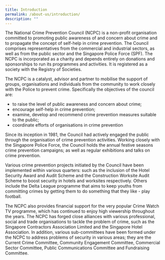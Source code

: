 ```yaml
---
title: Introduction
permalink: /about-us/introduction/
description: ""
---
```

The National Crime Prevention Council (NCPC) is a non-profit organisation committed to promoting public awareness of and concern about crime and to propagate the concept of self-help in crime prevention. The Council comprises representatives from the commercial and industrial sectors, as well as from the public sector and the Singapore Police Force (SPF). The NCPC is incorporated as a charity and depends entirely on donations and sponsorships to run its programmes and activities. It is registered as a society with the Registry of Societies.

The NCPC is a catalyst, advisor and partner to mobilise the support of groups, organisations and individuals from the community to work closely with the Police to prevent crime. Specifically the objectives of the council are:

*   to raise the level of public awareness and concern about crime;
*   encourage self-help in crime prevention;
*   examine, develop and recommend crime prevention measures suitable to the public;
*   coordinate efforts of organisations in crime prevention

Since its inception in 1981, the Council had actively engaged the public through the organisation of crime prevention activities. Working closely with the Singapore Police Force, the Council holds the annual festive seasons crime prevention campaigns; as well as regular exhibitions and talks on crime prevention.

Various crime prevention projects initiated by the Council have been implemented within various quarters: such as the inclusion of the Hotel Security Award and Audit Scheme and the Construction Worksite Audit Scheme to boost security in hotels and worksites respectively. Others include the Delta League programme that aims to keep youths from committing crimes by getting them to do something that they like - play football.

The NCPC also provides financial support for the very popular Crime Watch TV programme, which has continued to enjoy high viewership throughout the years. The NCPC has forged close alliances with various professional, social and trade organisations to tackle the problem of crime, such as the Singapore Contractors Association Limited and the Singapore Hotel Association. In addition, various sub-committees have been formed under the NCPC to address problems of security in various areas; they are the Current Crime Committee, Community Engagement Committee, Commercial Sector Committee, Public Communications Committee and Fundraising Committee.